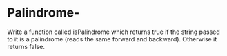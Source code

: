 # Palindrome-
Write a function called isPalindrome which returns true if the string passed to it is a palindrome (reads the same forward and backward). Otherwise it returns false.
